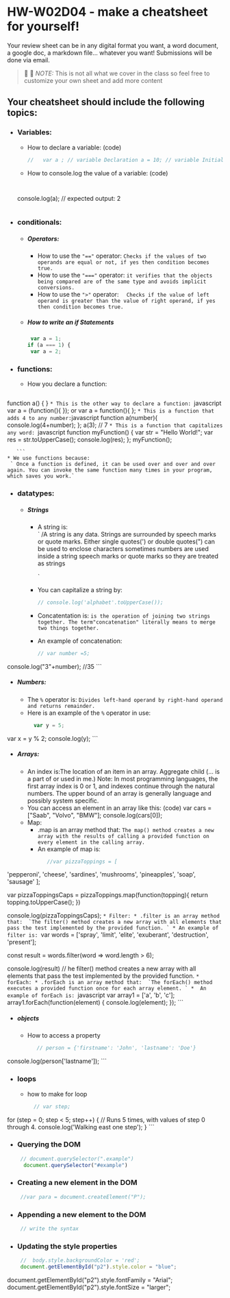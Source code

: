 # HW-W02D04 - make a cheatsheet for yourself!

Your review sheet can be in any digital format you want, a word document, a google doc, a markdown file… whatever you want! Submissions will be done via email.

> 📢 📢  *NOTE:*  This is not all what we cover in the class so feel free to customize your own sheet and add more content

## Your cheatsheet should include the following topics:

* ### Variables:
  * How to declare a variable: (code)
    ```javascript
    //   var a ; // variable Declaration a = 10; // variable Initialization

  
     ```
  * How to console.log the value of a variable: (code)
    ```javascript
 

  console.log(a);
  // expected output: 2
     ```
* ### conditionals:
  * ##### Operators:
    * How to use the `"=="` operator: 
       `Checks if the values of two operands are equal or not, if yes then condition becomes true.  `
    * How to use the `"==="` operator: 
       `it verifies that the objects being compared are of the same type and avoids implicit conversions.`
    * How to use the `">"` operator: 
        `	Checks if the value of left operand is greater than the value of right operand, if yes then condition becomes true. `
        
   * ##### How to write an if Statements 
      ```javascript
       var a = 1;
      if (a === 1) {
       var a = 2;
     
   
       ```
 * ### functions:
    * How you declare a function: 
      ```javascript
function a() {
}       ```
    * This is the other way to declare a function: 
      ```javascript
       var a = (function(){
       });
       or
       var a = function(){
       };
       ```
    * This is a function that adds 4 to any number:
        ```javascript
        function a(number){
        console.log(4+number); 
        };
        a(3); // 7 
       ```
    * This is a function that capitalizes any word: 
        ```javascript
function myFunction() {
    var str = "Hello World!";
    var res = str.toUpperCase();
    console.log(res);
};
myFunction();


       ```
    * We use functions because:
     ` Once a function is defined, it can be used over and over and over again. You can invoke the same function many times in your program, which saves you work.`
* ### datatypes:
  * ##### Strings
    * A string is:  
        `
      /A string is any data. Strings are surrounded by speech marks or quote marks. Either single quotes(') or double quotes(") can be used to enclose characters sometimes numbers are used inside a string speech marks or quote marks so they are treated as strings
        
        `
    * You can capitalize a string by: 
        ```javascript
        // console.log('alphabet'.toUpperCase());
       ```
    * Concatentation is: 
        ` is the operation of joining two strings together. The term"concatenation" literally means to merge two things together. `
    * An example of concatenation:
         ```javascript
        // var number =5;

console.log("3"+number); //35
       ```
  * ##### Numbers:
    * The `%` operator is: 
       `Divides left-hand operand by right-hand operand and returns remainder. `
    * Here is an example of the `%` operator in use:
       ```javascript
         var y = 5;
  var x = y % 2;
  console.log(y); 
       ```
  * ##### Arrays:
    * An index is:The location of an item in an array. Aggregate child (... is a part of or used in me.) Note: In most programming languages, the first array index is 0 or 1, and indexes continue through the natural numbers. The upper bound of an array is generally language and possibly system specific.
    * You can access an element in an array like this: (code)
    var cars = ["Saab", "Volvo", "BMW"];
console.log(cars[0]);
    * Map:
      * .map is an array method that: 
         `The map() method creates a new array with the results of calling a provided function on every element in the calling array. `
      * An example of map is: 
        ```javascript
           //var pizzaToppings = [
  'pepperoni',
  'cheese',
  'sardines',
  'mushrooms',
  'pineapples',
  'soap',
  'sausage'
];

var pizzaToppingsCaps = pizzaToppings.map(function(topping){
  return topping.toUpperCase();
})

console.log(pizzaToppingsCaps);
         ```
    * Filter:
      * .filter is an array method that: 
          `The filter() method creates a new array with all elements that pass the test implemented by the provided function. `
      * An example of filter is: 
        ```var words = ['spray', 'limit', 'elite', 'exuberant', 'destruction', 'present'];

const result = words.filter(word => word.length > 6);

console.log(result)
           // he filter() method creates a new array with all elements that pass the test implemented by the provided function.
         ```
    * forEach:
      * .forEach is an array method that: 
         `The forEach() method executes a provided function once for each array element. `
      *  An example of forEach is: 
         ```javascript
          var array1 = ['a', 'b', 'c'];
array1.forEach(function(element) {
  console.log(element);
});
         ```

   * ##### objects
     * How to access a property  
        ```javascript
           // person = {'firstname': 'John', 'lastname': 'Doe'}

console.log(person['lastname']);
        ```
* ### loops
     *   how to make for loop 
         ```javascript
           // var step;
for (step = 0; step < 5; step++) {
  // Runs 5 times, with values of step 0 through 4.
  console.log('Walking east one step');
}
          ```
* ### Querying the DOM
  ```javascript
   // document.querySelector(".example")
    document.querySelector("#example")
  ```
* ### Creating a new element in the DOM
  ```javascript
   //var para = document.createElement("P");

  ```
* ### Appending a new element to the DOM
  ```javascript
   // write the syntax
  ```
* ### Updating the style properties
  ```javascript
   //  body.style.backgroundColor = 'red';
   document.getElementById("p2").style.color = "blue";
document.getElementById("p2").style.fontFamily = "Arial";
document.getElementById("p2").style.fontSize = "larger";
   

  ```
